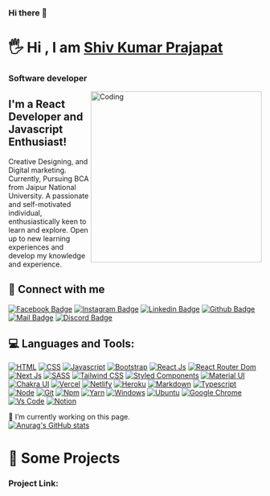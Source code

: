 ### Hi there 👋

<!--
**shivprajapat/shivprajapat** is a ✨ _special_ ✨ repository because its `README.md` (this file) appears on your GitHub profile.

Here are some ideas to get you started:

- 🔭 I’m currently working on ...
- 🌱 I’m currently learning ...
- 👯 I’m looking to collaborate on ...
- 🤔 I’m looking for help with ...
- 💬 Ask me about ...
- 📫 How to reach me: ...
- 😄 Pronouns: ...
- ⚡ Fun fact: ...
-->

# 🖐 Hi , I am [Shiv Kumar Prajapat](https://vercel.app)
### Software developer

<img align="right" alt="Coding" width="340" src="https://i.pinimg.com/originals/7d/f2/6f/7df26fa959d20fa16bf8223205cd949b.gif">

## I'm a React Developer and Javascript Enthusiast!

Creative Designing,
and Digital marketing. Currently, Pursuing BCA from Jaipur National University. A passionate and self-motivated individual, enthusiastically keen to learn and explore. Open up to new learning experiences and develop my knowledge and experience. 



## 🚀 Connect with me


[![Facebook Badge](https://img.shields.io/badge/Facebook-1877F2?style=for-the-badge&logo=facebook&logoColor=white)](https://www.facebook.com/shivaji.prajapat.1)
[![Instagram Badge](https://img.shields.io/badge/Instagram-E4405F?style=for-the-badge&logo=instagram&logoColor=white)](https://www.instagram.com/shiv.kumar.prajapat/)
[![Linkedin Badge](https://img.shields.io/badge/LinkedIn-0077B5?style=for-the-badge&logo=linkedin&logoColor=white)](https://www.linkedin.com/in/shivkumar-prajapat-b32b3b1b7/)
[![Github Badge](https://img.shields.io/badge/GitHub-100000?style=for-the-badge&logo=github&logoColor=white)](https://github.com/shivkumarprajapat)
[![Mail Badge](https://img.shields.io/badge/Gmail-D14836?style=for-the-badge&logo=gmail&logoColor=white)](mailto:shivkumarprajapat28@gmail.com)
[![Discord Badge](https://img.shields.io/badge/Discord-7289DA?style=for-the-badge&logo=discord&logoColor=white)](https://discordapp.com)

## 💻 Languages and Tools:

[![HTML](https://img.shields.io/badge/HTML5-E34F26?style=for-the-badge&logo=html5&logoColor=white)](https://www.w3schools.com/html)
[![CSS](https://img.shields.io/badge/CSS3-1572B6?style=for-the-badge&logo=css3&logoColor=white)](https://www.w3schools.com/css)
[![Javascript](https://img.shields.io/badge/JavaScript-F7DF1E?style=for-the-badge&logo=javascript&logoColor=black)](https://www.w3schools.com/js)
[![Bootstrap](https://img.shields.io/badge/Bootstrap-563D7C?style=for-the-badge&logo=bootstrap&logoColor=white)](https://getbootstrap.com)
[![React Js](https://img.shields.io/badge/React-20232A?style=for-the-badge&logo=react&logoColor=61DAFB)](https://reactjs.org)
[![React Router Dom](https://img.shields.io/badge/React_Router-CA4245?style=for-the-badge&logo=react-router&logoColor=white)](https://reactrouter.com/docs/en/v6/getting-started/overview)
[![Next Js](https://img.shields.io/badge/NextJS-000?style=for-the-badge&logo=nextjs&logoColor=61DAFB)](https://nextjs.org)
[![SASS](https://img.shields.io/badge/Sass-CC6699?style=for-the-badge&logo=sass&logoColor=white)](https://www.w3schools.com/sass)
[![Tailwind CSS](https://img.shields.io/badge/Tailwind_CSS-38B2AC?style=for-the-badge&logo=tailwind-css&logoColor=white)](https://tailwindcss.com)
[![Styled Components](https://img.shields.io/badge/styled--components-DB7093?style=for-the-badge&logo=styled-components&logoColor=white)](https://styled-components.com)
[![Material UI](https://img.shields.io/badge/Material--UI-0081CB?style=for-the-badge&logo=material-ui&logoColor=white)](https://mui.com)
[![Chakra UI](https://img.shields.io/badge/-chakra--ui-%23319795)](https://chakra-ui.com)
[![Vercel](https://img.shields.io/badge/vercel-000?style=for-the-badge&logo=vercel&logoColor=white)](https://vercel.com)
[![Netlify](https://img.shields.io/badge/Netlify-00C7B7?style=for-the-badge&logo=netlify&logoColor=white)](https://www.netlify.com)
[![Heroku](https://img.shields.io/badge/-heroku-%2379589F)](https://www.heroku.com)
[![Markdown](https://img.shields.io/badge/Markdown-000000?style=for-the-badge&logo=markdown&logoColor=white)](https://github.com/shivkumarprajapat)
[![Typescript](https://img.shields.io/badge/typeScript-0078D6?style=for-the-badge&logo=typeScript&logoColor=white)](https://www.typescriptlang.org)
[![Node](https://img.shields.io/badge/Node.js-43853D?style=for-the-badge&logo=node.js&logoColor=white)](https://www.node.com)
[![Git](https://img.shields.io/badge/git-f34f29?style=for-the-badge&logo=git&logoColor=white)](https://git-scm.com)
[![Npm](https://img.shields.io/badge/npm-d7141a?style=for-the-badge&logo=npm&logoColor=white)](https://www.npmjs.com)
[![Yarn](https://img.shields.io/badge/yarn-0078D6?style=for-the-badge&logo=yarn&logoColor=white)](https://yarnpkg.com)
[![Windows](https://img.shields.io/badge/Windows-0078D6?style=for-the-badge&logo=windows&logoColor=white)](https://www.microsoft.com/software-download/windows11)
[![Ubuntu](https://img.shields.io/badge/Ubuntu-E95420?style=for-the-badge&logo=ubuntu&logoColor=white)](https://ubuntu.com)
[![Google Chrome](https://img.shields.io/badge/google_chrome-556532?style=for-the-badge&logo=googlechrome&logoColor=white)](https://www.google.com/chrome)
[![Vs Code](https://img.shields.io/badge/Visual_Studio_Code-0078D6?style=for-the-badge&logo=visualstudiocode&logoColor=white)](https://code.visualstudio.com)
[![Notion](https://img.shields.io/badge/notion-000?style=for-the-badge&logo=notion&logoColor=white)](https://www.notion.so)



🔭 I’m currently working on this page. 
<br />
[![Anurag's GitHub stats](https://github-readme-stats.vercel.app/api?username=shivkumarprajapat)](https://github.com/shivkumarprajapat/github-readme-stats)


# 🚀 Some Projects



### Project Link:

<!-- HTML Project Link <br/>

https://shivkumarprajapat.github.io/wedding/<br />
https://shivkumarprajapat.github.io/wedding1/<br />
https://shivkumarprajapat.github.io/photography.github.io/<br /> -->
  
<!-- React Project Link <br/>

https://appland-landing.herokuapp.com/<br />
https://shivkumarprajapat.github.io/react_website1/<br />
https://react-restaurant-website.vercel.app/<br />
https://disney-clone-d1e27.web.app/<br /> -->
